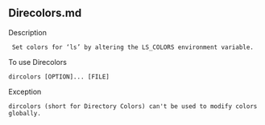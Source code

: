 ## Direcolors.md

Description
```
 Set colors for ‘ls’ by altering the LS_COLORS environment variable.
```
To use Direcolors
```
dircolors [OPTION]... [FILE]
```
Exception 
```
dircolors (short for Directory Colors) can't be used to modify colors globally.

```
